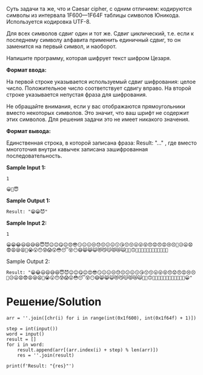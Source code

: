 Суть задачи та же, что и Caesar cipher, с одним отличием: кодируются символы из интервала 1F600—1F64F таблицы символов Юникода. Используется кодировка UTF-8.

Для всех символов сдвиг один и тот же. Сдвиг циклический, т.е. если к последнему символу алфавита применить единичный сдвиг, то он заменится на первый символ, и наоборот.

Напишите программу, которая шифрует текст шифром Цезаря.

**Формат ввода:**

На первой строке указывается используемый сдвиг шифрования: целое число. Положительное число соответствует сдвигу вправо. На второй строке указывается непустая фраза для шифрования. 

Не обращайте внимания, если у вас отображаются прямоугольники вместо некоторых символов. Это значит, что ваш шрифт не содержит этих символов. Для решения задачи это не имеет никакого значения.

**Формат вывода:**

Единственная строка, в которой записана фраза: Result: "..." , где вместо многоточия внутри кавычек записана зашифрованная последовательность.

**Sample Input 1:**

`1`

`😀🙏😇`

**Sample Output 1:**

`Result: "😁😀😈"`

**Sample Input 2:**

`1`

`😀😁😂😃😄😅😆😇😈😉😊😋😌😍😎😏😐😑😒😓😔😕😖😗😘😙😚😛😜😝😞😟😠😡😢😣😤😥😦😧😨😩😪😫😬😭😮😯😰😱😲😳😴😵😶😷😸😹😺😻😼😽😾😿🙀🙁🙂🙃🙄🙅🙆🙇🙈🙉🙊🙋🙌🙍🙎🙏`

Sample Output 2:

`Result: "😁😂😃😄😅😆😇😈😉😊😋😌😍😎😏😐😑😒😓😔😕😖😗😘😙😚😛😜😝😞😟😠😡😢😣😤😥😦😧😨😩😪😫😬😭😮😯😰😱😲😳😴😵😶😷😸😹😺😻😼😽😾😿🙀🙁🙂🙃🙄🙅🙆🙇🙈🙉🙊🙋🙌🙍🙎🙏😀"
`
# Решение/Solution

```
arr = ''.join([chr(i) for i in range(int(0x1f600), int(0x1f64f) + 1)])

step = int(input())
word = input()
result = []
for i in word:
    result.append(arr[(arr.index(i) + step) % len(arr)])
    res = ''.join(result)

print(f'Result: "{res}"')
```
